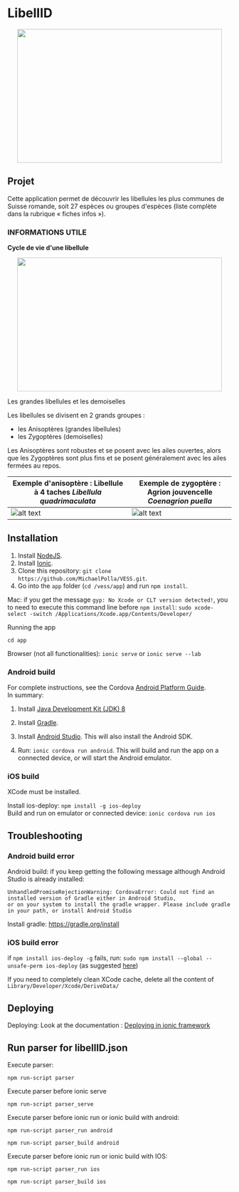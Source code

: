 # LibellID

<p align="center">
  <img width="460" height="300" src="https://github.com/jcavat/LibellID/blob/master/src/assets/img/app-logo.png">
</p>

## Projet

Cette application permet de découvrir les libellules les plus communes de Suisse romande, soit 27 espèces ou groupes d&#39;espèces (liste complète dans la rubrique « fiches infos »).



### INFORMATIONS UTILE

__Cycle de vie d'une libellule__

<p align="center">
  <img width="460" height="300" src="https://github.com/jcavat/LibellID/raw/master/src/assets/img/about1.png">
</p>

Les grandes libellules et les demoiselles

Les libellules se divisent en 2 grands groupes :

- les Anisoptères (grandes libellules)
- les Zygoptères (demoiselles)

Les Anisoptères sont robustes et se posent avec les ailes ouvertes, alors que les Zygoptères sont plus fins et se posent généralement avec les ailes fermées au repos.

| Exemple d&#39;anisoptère : Libellule à 4 taches _Libellula quadrimaculata_ | Exemple de zygoptère : Agrion jouvencelle _Coenagrion puella_ |
| --- | --- |
| ![alt text](https://github.com/jcavat/LibellID/raw/master/src/assets/img/about2.png) | ![alt text](https://github.com/jcavat/LibellID/raw/master/src/assets/img/about3.jpg) |

## Installation

1. Install [NodeJS](https://nodejs.org/en/).
2. Install [Ionic](https://ionicframework.com/getting-started#cli).
3. Clone this repository: `git clone https://github.com/MichaelPolla/VESS.git`.
4. Go into the `app` folder (`cd /vess/app`) and run `npm install`.

Mac: if you get the message `gyp: No Xcode or CLT version detected!`, you to need to execute this command line before `npm install`:
`sudo xcode-select -switch /Applications/Xcode.app/Contents/Developer/`

Running the app

`cd app`
  
Browser (not all functionalities): `ionic serve` or `ionic serve --lab`

### Android build

For complete instructions, see the Cordova [Android Platform Guide](https://cordova.apache.org/docs/en/8.x/guide/platforms/android/).  
In summary:

1. Install [Java Development Kit (JDK) 8](http://www.oracle.com/technetwork/java/javase/downloads/jdk8-downloads-2133151.html)

2. Install [Gradle](https://gradle.org/install).
3. Install [Android Studio](https://developer.android.com/studio/). This will also install the Android SDK.
4. Run: `ionic cordova run android`. This will build and run the app on a connected device, or will start the Android emulator.

### iOS build

XCode must be installed.

Install ios-deploy: `npm install -g ios-deploy`  
Build and run on emulator or connected device: `ionic cordova run ios`

## Troubleshooting

### Android build error

Android build: if you keep getting the following message although Android Studio is already installed:

```
UnhandledPromiseRejectionWarning: CordovaError: Could not find an installed version of Gradle either in Android Studio,
or on your system to install the gradle wrapper. Please include gradle
in your path, or install Android Studio
```

Install gradle: https://gradle.org/install

### iOS build error

if `npm install ios-deploy -g` fails, run: `sudo npm install --global --unsafe-perm ios-deploy` (as suggested [here](https://github.com/ios-control/ios-deploy/issues/109#issuecomment-92589783))

If you need to completely clean XCode cache, delete all the content of `Library/Developer/Xcode/DeriveData/`

## Deploying
Deploying:
Look at the documentation : [Deploying in ionic framework](https://ionicframework.com/docs/intro/deploying/)

## Run parser for libellID.json

Execute parser:

`npm run-script parser`

Execute parser before ionic serve

`npm run-script parser_serve`

Execute parser before ionic run or ionic build with android:

`npm run-script parser_run android`

`npm run-script parser_build android`

Execute parser before ionic run or ionic build with IOS:

`npm run-script parser_run ios`

`npm run-script parser_build ios`
